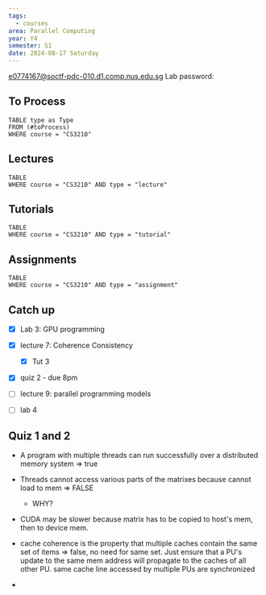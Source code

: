 ```yaml
---
tags:
  - courses
area: Parallel Computing
year: Y4
semester: S1
date: 2024-08-17 Saturday
---
```


e0774167@soctf-pdc-010.d1.comp.nus.edu.sg
Lab password: 
## To Process
```dataview
TABLE type as Type
FROM (#toProcess) 
WHERE course = "CS3210"
```

## Lectures
```dataview
TABLE
WHERE course = "CS3210" AND type = "lecture"
```

## Tutorials
```dataview
TABLE
WHERE course = "CS3210" AND type = "tutorial"
```

## Assignments
```dataview
TABLE
WHERE course = "CS3210" AND type = "assignment"
```

## Catch up

- [x] Lab 3: GPU programming
- [x] lecture 7: Coherence Consistency
	- [x] Tut 3
- [x] quiz 2 - due 8pm
- [ ] lecture 9: parallel programming models
- [ ] lab 4


## Quiz 1 and 2

- A program with multiple threads can run successfully over a distributed memory system => true

- Threads cannot access various parts of the matrixes because cannot load to mem => FALSE
	- WHY?

- CUDA may be slower because matrix has to be copied to host's mem, then to device mem.

- cache coherence is the property that multiple caches contain the same set of items => false, no need for same set. Just ensure that a PU's update to the same mem address will propagate to the caches of all other PU. same cache line accessed by multiple PUs are synchronized

- 
